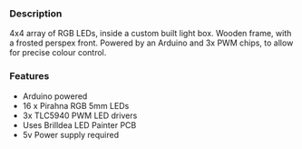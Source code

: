 ### Description

4x4 array of RGB LEDs, inside a custom built light box. Wooden frame, with a frosted perspex front.
Powered by an Arduino and 3x PWM chips, to allow for precise colour control.

### Features

- Arduino powered
- 16 x Pirahna RGB 5mm LEDs
- 3x TLC5940 PWM LED drivers
- Uses Brilldea LED Painter PCB
- 5v Power supply required